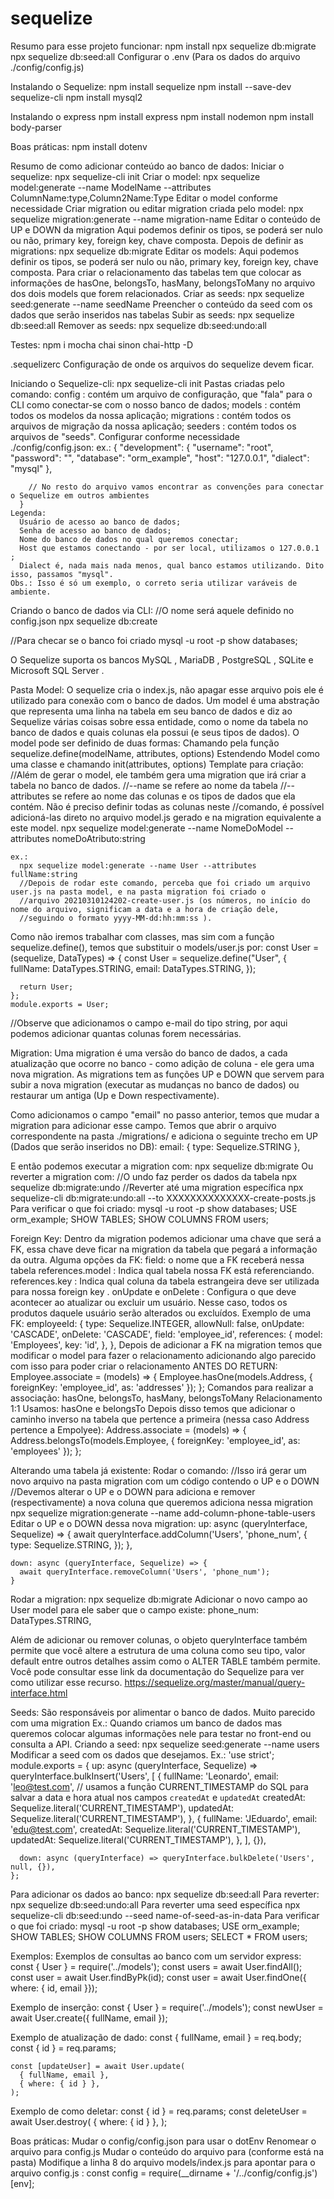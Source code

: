# sequelize

Resumo para esse projeto funcionar:
  npm install
  npx sequelize db:migrate
  npx sequelize db:seed:all
  Configurar o .env (Para os dados do arquivo ./config/config.js)
  
Instalando o Sequelize:
  npm install sequelize
  npm install --save-dev sequelize-cli
  npm install mysql2

Instalando o express
  npm install express
  npm install nodemon
  npm install body-parser

Boas práticas:
  npm install dotenv

Resumo de como adicionar conteúdo ao banco de dados:
  Iniciar o sequelize:
    npx sequelize-cli init
  Criar o model:
     npx sequelize model:generate --name ModelName --attributes ColumnName:type,Column2Name:Type
  Editar o model conforme necessidade
  Criar migration ou editar migration criada pelo model:
    npx sequelize migration:generate --name migration-name
  Editar o conteúdo de UP e DOWN da migration
    Aqui podemos definir os tipos, se poderá ser nulo ou não, primary key, foreign key, chave composta.
  Depois de definir as migrations:
    npx sequelize db:migrate
  Editar os models:
    Aqui podemos definir os tipos, se poderá ser nulo ou não, primary key, foreign key, chave composta.
      Para criar o relacionamento das tabelas tem que colocar as informações de hasOne, belongsTo, hasMany, belongsToMany no arquivo dos dois models que forem relacionados.
  Criar as seeds:
    npx sequelize seed:generate --name seedName
    Preencher o conteúdo da seed com os dados que serão inseridos nas tabelas
  Subir as seeds:
    npx sequelize db:seed:all
  Remover as seeds:
    npx sequelize db:seed:undo:all
    
Testes:
  npm i mocha chai sinon chai-http -D

.sequelizerc
  Configuração de onde os arquivos do sequelize devem ficar.

Iniciando o Sequelize-cli:
  npx sequelize-cli init
  Pastas criadas pelo comando:
    config : contém um arquivo de configuração, que "fala" para o CLI como conectar-se com o nosso banco de dados;
    models : contém todos os modelos da nossa aplicação;
    migrations : contém todos os arquivos de migração da nossa aplicação;
    seeders : contém todos os arquivos de "seeds".
  Configurar conforme necessidade ./config/config.json:
    ex.: 
      {
        "development": {
        "username": "root",
        "password": "",
        "database": "orm_example",
        "host": "127.0.0.1",
        "dialect": "mysql"
        },

        // No resto do arquivo vamos encontrar as convenções para conectar o Sequelize em outros ambientes
      }
    Legenda:
      Usuário de acesso ao banco de dados;
      Senha de acesso ao banco de dados;
      Nome do banco de dados no qual queremos conectar;
      Host que estamos conectando - por ser local, utilizamos o 127.0.0.1 ;
      Dialect é, nada mais nada menos, qual banco estamos utilizando. Dito isso, passamos "mysql".
    Obs.: Isso é só um exemplo, o correto seria utilizar varáveis de ambiente.

Criando o banco de dados via CLI:
  //O nome será aquele definido no config.json
  npx sequelize db:create

  //Para checar se o banco foi criado
  mysql -u root -p
  show databases;

O Sequelize suporta os bancos MySQL , MariaDB , PostgreSQL , SQLite e Microsoft SQL Server .


Pasta Model:
  O sequelize cria o index.js, não apagar esse arquivo pois ele é utilizado para conexão com o banco de dados.
  Um model é uma abstração que representa uma linha na tabela em seu banco de dados e diz ao Sequelize várias coisas sobre essa entidade, como o nome da tabela no banco de dados e quais colunas ela possui (e seus tipos de dados).
  O model pode ser definido de duas formas:
    Chamando pela função sequelize.define(modelName, attributes, options)
    Estendendo Model como uma classe e chamando init(attributes, options)
  Template para criação:
    //Além de gerar o model, ele também gera uma migration que irá criar a tabela no banco de dados.
    //--name se refere ao nome da tabela
    //--attributes se refere ao nome das colunas e os tipos de dados que ela contém. Não é preciso definir todas as colunas neste      //comando, é possível adicioná-las direto no arquivo model.js gerado e na migration equivalente a este model.
    npx sequelize model:generate --name NomeDoModel --attributes nomeDoAtributo:string

    ex.:
      npx sequelize model:generate --name User --attributes fullName:string
      //Depois de rodar este comando, perceba que foi criado um arquivo user.js na pasta model, e na pasta migration foi criado o 
      //arquivo 20210310124202-create-user.js (os números, no início do nome do arquivo, significam a data e a hora de criação dele, 
      //seguindo o formato yyyy-MM-dd:hh:mm:ss ).

  Como não iremos trabalhar com classes, mas sim com a função sequelize.define(), temos que substituir o models/user.js por:
    const User = (sequelize, DataTypes) => {
      const User = sequelize.define("User", {
        fullName: DataTypes.STRING,
        email: DataTypes.STRING,
      });

      return User;
    };
    module.exports = User;
  //Observe que adicionamos o campo e-mail do tipo string, por aqui podemos adicionar quantas colunas forem necessárias.

  
Migration:
  Uma migration é uma versão do banco de dados, a cada atualização que ocorre no banco - como adição de coluna - ele gera uma nova migration. As migrations tem as funções UP e DOWN que servem para subir a nova migration (executar as mudanças no banco de dados) ou restaurar um antiga (Up e Down respectivamente).

  Como adicionamos o campo "email" no passo anterior, temos que mudar a migration para adicionar esse campo.
  Temos que abrir o arquivo correspondente na pasta ./migrations/ e adiciona o seguinte trecho em UP (Dados que serão inseridos no DB):
    email: {
      type: Sequelize.STRING
    },
  
  E então podemos executar a migration com:
    npx sequelize db:migrate
  Ou reverter a migration com:
    //O undo faz perder os dados da tabela
    npx sequelize db:migrate:undo
    //Reverter até uma migration específica
    npx sequelize-cli db:migrate:undo:all --to XXXXXXXXXXXXXX-create-posts.js
  Para verificar o que foi criado:
    mysql -u root -p
    show databases;
    USE orm_example;
    SHOW TABLES;
    SHOW COLUMNS FROM users;
  
  Foreign Key:
    Dentro da migration podemos adicionar uma chave que será a FK, essa chave deve ficar na migration da tabela que pegará a informação da outra.
    Alguma opções da FK:
      field: o nome que a FK receberá nessa tabela
      references.model : Indica qual tabela nossa FK está referenciando.
      references.key : Indica qual coluna da tabela estrangeira deve ser utilizada para nossa foreign key .
      onUpdate e onDelete : Configura o que deve acontecer ao atualizar ou excluir um usuário. Nesse caso, todos os produtos daquele usuário serão alterados ou excluídos.
    Exemplo de uma FK:
      employeeId: {
        type: Sequelize.INTEGER,
        allowNull: false,
        onUpdate: 'CASCADE',
        onDelete: 'CASCADE',
        field: 'employee_id',
        references: {
          model: 'Employees',
          key: 'id',
        },
      },
    Depois de adicionar a FK na migration temos que modificar o model para fazer o relacionamento adicionando algo parecido com isso para poder criar o relacionamento ANTES DO RETURN:
      Employee.associate = (models) => {
        Employee.hasOne(models.Address,
        { foreignKey: 'employee_id', as: 'addresses' });
      };
    Comandos para realizar a associação:
      hasOne, belongsTo, hasMany, belongsToMany
    Relacionamento 1:1
      Usamos: hasOne e belongsTo
    Depois disso temos que adicionar o caminho inverso na tabela que pertence a primeira (nessa caso Address pertence a Empolyee):
      Address.associate = (models) => {
        Address.belongsTo(models.Employee,
        { foreignKey: 'employee_id', as: 'employees' });
      };

Alterando uma tabela já existente:
  Rodar o comando:
    //Isso irá gerar um novo arquivo na pasta migration com um código contendo o UP e o DOWN
    //Devemos alterar o UP e o DOWN para adiciona e remover (respectivamente) a nova coluna que queremos adiciona nessa migration
    npx sequelize migration:generate --name add-column-phone-table-users
  Editar o UP e o DOWN dessa nova migration:
    up: async (queryInterface, Sequelize) => {
      await queryInterface.addColumn('Users', 'phone_num', {
        type: Sequelize.STRING,
      });
    },

    down: async (queryInterface, Sequelize) => {
      await queryInterface.removeColumn('Users', 'phone_num');
    }
  Rodar a migration:
    npx sequelize db:migrate
  Adicionar o novo campo ao User model para ele saber que o campo existe:
    phone_num: DataTypes.STRING,

  Além de adicionar ou remover colunas, o objeto queryInterface também permite que você altere a estrutura de uma coluna como seu tipo, valor default entre outros detalhes assim como o ALTER TABLE também permite. Você pode consultar esse link da documentação do Sequelize para ver como utilizar esse recurso. https://sequelize.org/master/manual/query-interface.html

Seeds:
  São responsáveis por alimentar o banco de dados.
  Muito parecido com uma migration
  Ex.:
    Quando criamos um banco de dados mas queremos colocar algumas informações nele para testar no front-end ou consulta a API.
  Criando a seed:
    npx sequelize seed:generate --name users
  Modificar a seed com os dados que desejamos.
  Ex.:
    'use strict';
    module.exports = {
      up: async (queryInterface, Sequelize) => queryInterface.bulkInsert('Users',
        [
          {
            fullName: 'Leonardo',
            email: 'leo@test.com',
            // usamos a função CURRENT_TIMESTAMP do SQL para salvar a data e hora atual nos campos `createdAt` e `updatedAt`
            createdAt: Sequelize.literal('CURRENT_TIMESTAMP'),
            updatedAt: Sequelize.literal('CURRENT_TIMESTAMP'),
          },
          {
            fullName: 'JEduardo',
            email: 'edu@test.com',
            createdAt: Sequelize.literal('CURRENT_TIMESTAMP'),
            updatedAt: Sequelize.literal('CURRENT_TIMESTAMP'),
          },
        ], {}),

      down: async (queryInterface) => queryInterface.bulkDelete('Users', null, {}),
    };
  Para adicionar os dados ao banco:
    npx sequelize db:seed:all
  Para reverter:
    npx sequelize db:seed:undo:all
  Para reverter uma seed específica
    npx sequelize-cli db:seed:undo --seed name-of-seed-as-in-data
  Para verificar o que foi criado:
    mysql -u root -p
    show databases;
    USE orm_example;
    SHOW TABLES;
    SHOW COLUMNS FROM users;
    SELECT * FROM users;

Exemplos:
  Exemplos de consultas ao banco com um servidor express:
    const { User } = require('../models');
    const users = await User.findAll();
    const user = await User.findByPk(id);
    const user = await User.findOne({ where: { id, email }});

  Exemplo de inserção:
    const { User } = require('../models');
    const newUser = await User.create({ fullName, email });

  Exemplo de atualização de dado:
    const { fullName, email } = req.body;
    const { id } = req.params;

    const [updateUser] = await User.update(
      { fullName, email },
      { where: { id } },
    );

  Exemplo de como deletar:
    const { id } = req.params;
    const deleteUser = await User.destroy(
      { where: { id } },
    );

Boas práticas:
  Mudar o config/config.json para usar o dotEnv
    Renomear o arquivo para config.js
    Mudar o conteúdo do arquivo para (conforme está na pasta)
    Modifique a linha 8 do arquivo models/index.js para apontar para o arquivo config.js :
      const config = require(__dirname + '/../config/config.js')[env];
